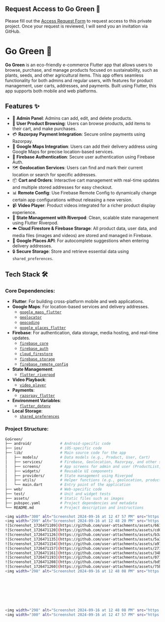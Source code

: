 ## Request Access to Go Green 🌿

Please fill out the [Access Request Form](https://forms.gle/zgNunRYiA1X1zT9N8) to request access to this private project. Once your request is reviewed, I will send you an invitation via GitHub.

# Go Green 🌿

**Go Green** is an eco-friendly e-commerce Flutter app that allows users to browse, purchase, and manage products focused on sustainability, such as plants, seeds, and other agricultural items. This app offers seamless functionality for both admins and regular users, with features for product management, user carts, addresses, and payments. Built using Flutter, this app supports both mobile and web platforms.

## Features ✨

- 🌱 **Admin Panel**: Admins can add, edit, and delete products.
- 🛒 **User Product Browsing**: Users can browse products, add items to their cart, and make purchases.
- 💳 **Razorpay Payment Integration**: Secure online payments using Razorpay.
- 📍 **Google Maps Integration**: Users can add their delivery address using Google Maps for precise location-based services.
- 🔐 **Firebase Authentication**: Secure user authentication using Firebase Auth.
- 🗺 **Geolocation Services**: Users can find and mark their current location or search for specific addresses.
- 📦 **Cart and Orders**: Interactive cart management with real-time updates and multiple stored addresses for easy checkout.
- 📊 **Remote Config**: Use Firebase Remote Config to dynamically change certain app configurations without releasing a new version.
- 📹 **Video Player**: Product videos integrated for a richer product display experience.
- 🔄 **State Management with Riverpod**: Clean, scalable state management using Flutter Riverpod.
- ☁️ **Cloud Firestore & Firebase Storage**: All product data, user data, and media files (images and videos) are stored and managed in Firebase.
- 🧭 **Google Places API**: For autocomplete suggestions when entering delivery addresses.
- 🔒 **Secure Storage**: Store and retrieve essential data using `shared_preferences`.

## Tech Stack 🛠

### Core Dependencies:
- **Flutter**: For building cross-platform mobile and web applications.
- **Google Maps**: For location-based services and delivery addresses.
  - [`google_maps_flutter`](https://pub.dev/packages/google_maps_flutter)
  - [`geolocator`](https://pub.dev/packages/geolocator)
  - [`geocoding`](https://pub.dev/packages/geocoding)
  - [`google_places_flutter`](https://pub.dev/packages/google_places_flutter)
- **Firebase**: For authentication, data storage, media hosting, and real-time updates.
  - [`firebase_core`](https://pub.dev/packages/firebase_core)
  - [`firebase_auth`](https://pub.dev/packages/firebase_auth)
  - [`cloud_firestore`](https://pub.dev/packages/cloud_firestore)
  - [`firebase_storage`](https://pub.dev/packages/firebase_storage)
  - [`firebase_remote_config`](https://pub.dev/packages/firebase_remote_config)
- **State Management**:
  - [`flutter_riverpod`](https://pub.dev/packages/flutter_riverpod)
- **Video Playback**:
  - [`video_player`](https://pub.dev/packages/video_player)
- **Payments**:
  - [`razorpay_flutter`](https://pub.dev/packages/razorpay_flutter)
- **Environment Variables**:
  - [`flutter_dotenv`](https://pub.dev/packages/flutter_dotenv)
- **Local Storage**:
  - [`shared_preferences`](https://pub.dev/packages/shared_preferences)

### Project Structure:

```bash
GoGreen/
├── android/             # Android-specific code
├── ios/                 # iOS-specific code
├── lib/                 # Main source code for the app
│   ├── models/          # Data models (e.g., Product, User, Cart)
│   ├── services/        # Firebase, Geolocation, Razorpay, and other service integrations
│   ├── screens/         # App screens for admin and user (ProductList, Cart, AddProduct, etc.)
│   ├── widgets/         # Reusable UI components
│   ├── providers/       # State management using Riverpod
│   ├── utils/           # Helper functions (e.g., geolocation, product utilities)
│   └── main.dart        # Entry point of the application
├── web/                 # Web-specific code
├── test/                # Unit and widget tests
├── assets/              # Static files such as images
├── pubspec.yaml         # Project dependencies and metadata
└── README.md            # Project description and instructions

<img width="300" alt="Screenshot 2024-09-16 at 12 47 57 PM" src="https://github.com/user-attachments/assets/2de12f8a-f476-43b6-b8de-9f434ebef507">
<img width="299" alt="Screenshot 2024-09-16 at 12 48 20 PM" src="https://github.com/user-attachments/assets/6ea05afc-db61-4494-ae44-93c48f009559">
![Screenshot_1726471109](https://github.com/user-attachments/assets/6618eb74-8424-4476-87c3-ceaaf5976516)
![Screenshot_1726471120](https://github.com/user-attachments/assets/cd04fd94-9089-42c2-bbd2-16c0b17b500b)
![Screenshot_1726471126](https://github.com/user-attachments/assets/b3af715b-5b4e-4200-9b38-ea8c5ec2a714)
![Screenshot_1726471135](https://github.com/user-attachments/assets/5a3a170d-7ff5-40f1-9076-d42520435df4)
![Screenshot_1726471154](https://github.com/user-attachments/assets/a97510e8-de88-4364-987c-eb1cc5b5ff31)
![Screenshot_1726471157](https://github.com/user-attachments/assets/271e69ba-9aec-45f6-80ba-14f779568c60)
![Screenshot_1726471161](https://github.com/user-attachments/assets/34b72225-9ca1-4f54-bea3-4894e388d0ff)
![Screenshot_1726471193](https://github.com/user-attachments/assets/077bcce0-5382-4b6b-9079-129003c12f61)
![Screenshot_1726471208](https://github.com/user-attachments/assets/bd54c92d-3798-49f5-ab1d-9d917416530e)
![Screenshot_1726471260](https://github.com/user-attachments/assets/75b94ba1-c61f-4dcc-95f4-b720e433282a)
<img width="298" alt="Screenshot 2024-09-16 at 12 48 08 PM" src="https://github.com/user-attachments/assets/987679ed-5185-43c6-807e-fc2412761d64">








<img width="298" alt="Screenshot 2024-09-16 at 12 48 08 PM" src="https://github.com/user-attachments/assets/e5eddfd1-06cc-43c3-bf64-39751d56bfab">
<img width="300" alt="Screenshot 2024-09-16 at 12 47 57 PM" src="https://github.com/user-attachments/assets/2add51bd-0d65-4ec1-9807-a5a716df68a5">



